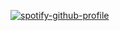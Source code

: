 [![spotify-github-profile](https://spotify-github-profile.kittinanx.com/api/view?uid=31lroerkaedbcos3oc4su6kuf5uq&cover_image=true&theme=default&show_offline=false&background_color=121212&interchange=false&bar_color=53b14f&bar_color_cover=false)](https://github.com/kittinan/spotify-github-profile)
